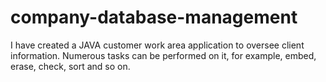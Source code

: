 # company-database-management
I have created a JAVA customer work area application to oversee client information. Numerous tasks can be performed on it, for example, embed, erase, check, sort and so on.
